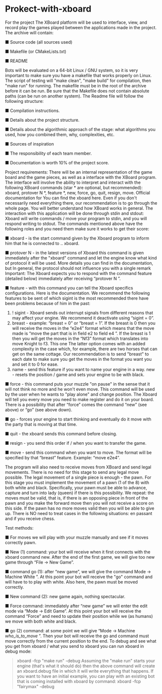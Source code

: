 # Prokect-with-xboard

For the project The XBoard platform will be used to interface, view, and record
play the games played between the applications made in the project.
The archive will contain:

■ Source code (all sources used)

■ Makefile (or CMakeLists.txt)

■ README

Bots will be evaluated on a 64-bit Linux / GNU system, so it is very important to
make sure you have a makefile that works properly on Linux. The script of
testing will "make clean", "make build" for compilation, then "make run" for running.
The makefile must be in the root of the archive before it can be run. Be sure that
the Makefile does not contain absolute paths (can be run on another system).
The Readme file will follow the following structure:

■ Compilation instructions.

■ Details about the project structure.

■ Details about the algorithmic approach of the stage: what algorithms you used, how
you combined them, why, complexities, etc.

■ Sources of inspiration

■ The responsibility of each team member.

■ Documentation is worth 10% of the project score.


Project requirements:
There will be an internal representation of the game board and the game pieces, as well as a
interface with the XBoard program.
The interface will involve the ability to interpret and interact with the following
XBoard commands (star * are optional, but recommended): xboard,
protover N *, feature *, new, force, go, quit, resign, move. Official documentation for
You can find the xboard here. Even if you don't necessarily need everything there,
our recommendation is to go through the whole page. You will better understand how
XBoard works in general.
The interaction with this application will be done through stdin and stdout:
Xboard will write commands / move your program to stdin, and you will respond
writing to stdout. The commands mentioned above have the following roles and you need them
make sure it works to get their score:

■ xboard - is the start command given by the Xboard program
to inform him that he is connected to .. xboard.

■ protover N - in the latest versions of Xboard this command is given
immediately after the "xboard" command and let the engine know what kind of protocol it will
be used. More details you can find in the documentation, but 
In general, the protocol should not influence you with a single remark
Important: The Xboard expects you to respond with the command
feature (detailed below) immediately after receiving “protover
N ”.

■ feature - with this command you can tell the Xboard specifics
configurations. Here is the documentation. We recommend the following
features to be sent of which sigint is the most recommended
there have been problems because of him in the past:
1. ! sigint - Xboard sends out interrupt signals from different
reasons that may affect your engine. We recommend it
deactivate using “sigint = 0”.
2. breast - example: “breast = 0” or “breast = 1”. If the breast is 0 then
you will receive the moves in the “e2e4” format which means that
the move made is “move the part that is in field e2 to
field e4 ”. If the breast is 1 then you will get the moves in
the “Nf3” format which translates into move Knight to f3. This one
The latter option comes with an added complexity in the case
which, for example, there are two horses that can get on the same
cottage. Our recommendation is to send "breast" to each
date to make sure you get the moves in the format you want
you and set it to 0 for ease.
3. name - send this feature if you want to name your engine
in a way.
new - resets the position / game and sets your engine to be with
black.

■ force - this command puts your muzzle "on pause" in the sense that it will not
think no more and he won't even move. This command will be used
by the user when he wants to "play alone" and change position.
The Xboard will tell you every move you need to make
register and do it on your board. There is a possibility that
after “force” comes the command “new” (see above) or “go” (see above
down).

■ go - forces your engine to start thinking and eventually do it
move with the party that is moving at that time.

■ quit - the xboard sends this command before closing.

■ resign - you send this order if / when you want to transfer the game.

■ move - send this command when you want to move. The format will
be specified by that “breast” feature. Example: “move e2e4”.

The program will also need to receive moves from XBoard and send
legal movements. There is no need for this stage to send any legal move
possible.
The legal movement of a single piece is enough - the pawn. For this stage
you must implement the movement of a pawn (1 of the 8) with both white and black.
Specifically, your pawn must be able to advance, capture and turn into
lady (queen) if there is this possibility. We repeat: the moves must be valid,
that is, if there is an opposing piece in front of the pawn and you make the forward move
then you will not receive a score on this side. If the pawn has no more moves
valid then you will be able to give up. There is NO need to treat cases in the following situations: en
passant and if you receive chess.

Test methods:

■ For moves we will play with your muzzle manually and see if it moves
correctly pawn.

■ New (1) command: your bot will receive when it first connects
with the xboard command new. After the end of the first game, we will give too
new game through “File → New Game”.

■ command go (1): after “new game”, we will give the command Mode → Machine
White ”. At this point your bot will receive the "go" command and will have to
to play with white. Also here, the pawn must be moved correctly.

■ New command (2): new game again, nothing spectacular.

■ Force command: immediately after “new game” we will enter the edit mode via
“Mode → Edit Game”. At this point your bot will receive the command
“Force” and need to update their position while we (as humans)
we move with both white and black.

■ go (2) command: at some point we will give “Mode → Machine
_who_is_to_move_ ”. Then your bot will receive the go and command
must move correctly from the current position to the end.
To debug and see what you get from xboard / what you send to xboard you can
run xboard in debug mode:
> xboard -fcp "make run" -debug
Assuming the "make run" starts your engine (that's what it should do) then
the above command will create an xboard.debug file in which it will write everything that happens.
If you want to have an initial example, you can play with an existing bot that is coming
installed with xboard by command:
> xboard -fcp "fairymax" -debug
